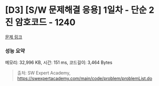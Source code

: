 # [D3] [S/W 문제해결 응용] 1일차 - 단순 2진 암호코드 - 1240 

[문제 링크](https://swexpertacademy.com/main/code/problem/problemDetail.do?contestProbId=AV15FZuqAL4CFAYD) 

### 성능 요약

메모리: 32,996 KB, 시간: 151 ms, 코드길이: 3,464 Bytes



> 출처: SW Expert Academy, https://swexpertacademy.com/main/code/problem/problemList.do